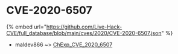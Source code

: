 # CVE-2020-6507
{% embed url="https://github.com/Live-Hack-CVE/full_database/blob/main/cves/2020/CVE-2020-6507.json" %}

* maldev866 ~> [ChExp_CVE_2020_6507](https://www.alice-snow.ru/2020/database/cve-2020-6507/chexp_cve_2020_6507-maldev866)